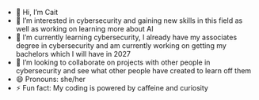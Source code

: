 - 👋 Hi, I’m Cait
- 👀 I’m interested in cybersecurity and gaining new skills in this field as well as working on learning more about AI
- 🌱 I’m currently learning cybersecurity, I already have my associates degree in cybersecurity and am currently working on getting my bachelors which I will have in 2027
- 💞️ I’m looking to collaborate on projects with other people in cybersecurity and see what other people have created to learn off them
- 😄 Pronouns: she/her
- ⚡ Fun fact: My coding is powered by caffeine and curiosity

<!---
Cait583/Cait583 is a ✨ special ✨ repository because its `README.md` (this file) appears on your GitHub profile.
You can click the Preview link to take a look at your changes.
--->
